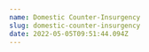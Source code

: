 ```yaml
---
name: Domestic Counter-Insurgency
slug: domestic-counter-insurgency
date: 2022-05-05T09:51:44.094Z
---
```



